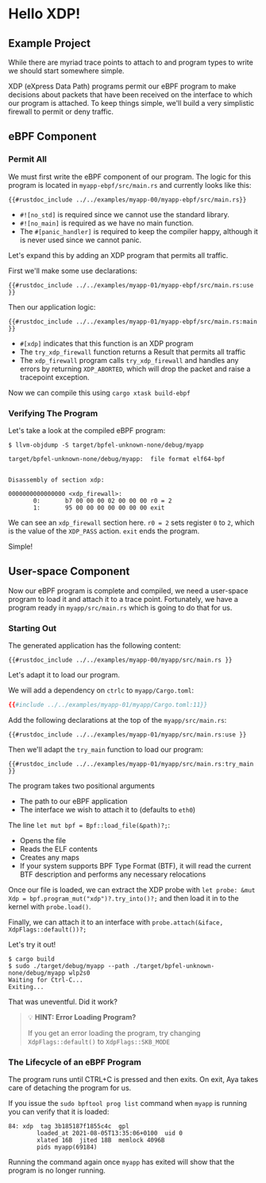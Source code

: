 # Hello XDP!

## Example Project

While there are myriad trace points to attach to and program types to write we should start somewhere simple.

XDP (eXpress Data Path) programs permit our eBPF program to make decisions about packets that have been received on the interface to which our program is attached. To keep things simple, we'll build a very simplistic firewall to permit or deny traffic.

## eBPF Component

### Permit All

We must first write the eBPF component of our program.
The logic for this program is located in `myapp-ebpf/src/main.rs` and currently looks like this:

```rust,ignore
{{#rustdoc_include ../../examples/myapp-00/myapp-ebpf/src/main.rs}}
```

- `#![no_std]` is required since we cannot use the standard library.
- `#![no_main]` is required as we have no main function.
- The `#[panic_handler]` is required to keep the compiler happy, although it is never used since we cannot panic.

Let's expand this by adding an XDP program that permits all traffic.

First we'll make some use declarations:

```rust,ignore
{{#rustdoc_include ../../examples/myapp-01/myapp-ebpf/src/main.rs:use }}
```

Then our application logic:

```rust,ignore
{{#rustdoc_include ../../examples/myapp-01/myapp-ebpf/src/main.rs:main }}
```

- `#[xdp]` indicates that this function is an XDP program
- The `try_xdp_firewall` function returns a Result that permits all traffic
- The `xdp_firewall` program calls `try_xdp_firewall` and handles any errors by returning `XDP_ABORTED`, which will drop the packet and raise a tracepoint exception.

Now we can compile this using `cargo xtask build-ebpf`

### Verifying The Program

Let's take a look at the compiled eBPF program:

```console
$ llvm-objdump -S target/bpfel-unknown-none/debug/myapp

target/bpfel-unknown-none/debug/myapp:  file format elf64-bpf


Disassembly of section xdp:

0000000000000000 <xdp_firewall>:
       0:       b7 00 00 00 02 00 00 00 r0 = 2
       1:       95 00 00 00 00 00 00 00 exit
```

We can see an `xdp_firewall` section here.
`r0 = 2` sets register `0` to `2`, which is the value of the `XDP_PASS` action.
`exit` ends the program.

Simple!

## User-space Component

Now our eBPF program is complete and compiled, we need a user-space program to load it and attach it to a trace point.
Fortunately, we have a program ready in `myapp/src/main.rs` which is going to do that for us.

### Starting Out

The generated application has the following content:

```rust,ignore
{{#rustdoc_include ../../examples/myapp-00/myapp/src/main.rs }}
```

Let's adapt it to load our program.

We will add a dependency on `ctrlc` to `myapp/Cargo.toml`:
```toml
{{#include ../../examples/myapp-01/myapp/Cargo.toml:11}}
```

Add the following declarations at the top of the `myapp/src/main.rs`:

```rust,ignore
{{#rustdoc_include ../../examples/myapp-01/myapp/src/main.rs:use }}
```

Then we'll adapt the `try_main` function to load our program:

```rust,ignore
{{#rustdoc_include ../../examples/myapp-01/myapp/src/main.rs:try_main }}
```

The program takes two positional arguments
- The path to our eBPF application
- The interface we wish to attach it to (defaults to `eth0`)

The line `let mut bpf = Bpf::load_file(&path)?;`:
- Opens the file
- Reads the ELF contents
- Creates any maps
- If your system supports BPF Type Format (BTF), it will read the current BTF description and performs any necessary relocations

Once our file is loaded, we can extract the XDP probe with `let probe: &mut Xdp = bpf.program_mut("xdp")?.try_into()?;` and then load it in to the kernel with `probe.load()`.

Finally, we can attach it to an interface with `probe.attach(&iface, XdpFlags::default())?;`

Let's try it out!

```console
$ cargo build
$ sudo ./target/debug/myapp --path ./target/bpfel-unknown-none/debug/myapp wlp2s0
Waiting for Ctrl-C...
Exiting...
```

That was uneventful. Did it work?

> 💡 **HINT: Error Loading Program?**
>
> If you get an error loading the program, try changing `XdpFlags::default()` to `XdpFlags::SKB_MODE`

### The Lifecycle of an eBPF Program

The program runs until CTRL+C is pressed and then exits.
On exit, Aya takes care of detaching the program for us.

If you issue the `sudo bpftool prog list` command when `myapp` is running you can verify that it is loaded:

```console
84: xdp  tag 3b185187f1855c4c  gpl
        loaded_at 2021-08-05T13:35:06+0100  uid 0
        xlated 16B  jited 18B  memlock 4096B
        pids myapp(69184)
```

Running the command again once `myapp` has exited will show that the program is no longer running.
